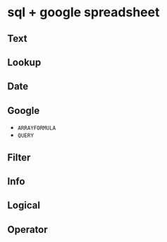 # sql + google spreadsheet
## Text

## Lookup

## Date

## Google
- `ARRAYFORMULA`
- `QUERY`

## Filter

## Info

## Logical

## Operator
